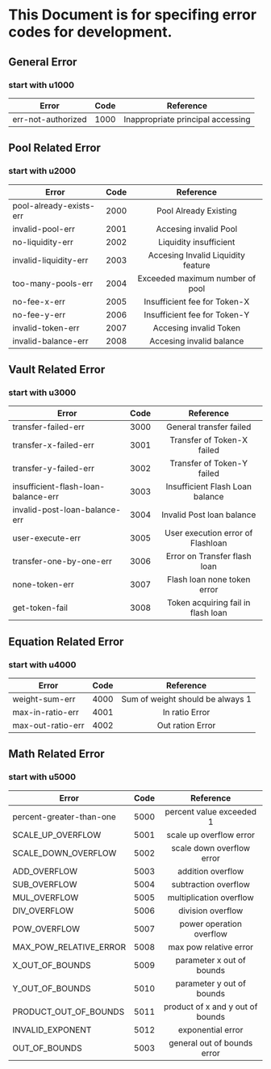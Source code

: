 # This Document is for specifing error codes for development.

## General Error
 ### start with u1000

 | Error        | Code         | Reference  |
| ------------- |:-------------:| :-----:|
| err-not-authorized    | 1000 | Inappropriate principal accessing  |

## Pool Related Error
 ### start with u2000
 | Error        | Code         | Reference  |
| ------------- |:-------------:| :-----:|
| pool-already-exists-err    | 2000 | Pool Already Existing |
| invalid-pool-err     | 2001      |  Accesing invalid Pool  |
| no-liquidity-err | 2002      |   Liquidity insufficient |
| invalid-liquidity-err | 2003      |  Accesing Invalid Liquidity feature |
| too-many-pools-err | 2004      |  Exceeded maximum number of pool |
| no-fee-x-err | 2005      |   Insufficient fee for Token-X  |
| no-fee-y-err | 2006      |   Insufficient fee for Token-Y |
| invalid-token-err | 2007      |  Accesing invalid Token |
| invalid-balance-err | 2008      |  Accesing invalid balance |

   
## Vault Related Error 
 ### start with u3000
 
 | Error        | Code         | Reference  |
| ------------- |:-------------:| :-----:|
| transfer-failed-err    | 3000 | General transfer failed  |
| transfer-x-failed-err     | 3001      |  Transfer of Token-X failed  |
| transfer-y-failed-err | 3002      |   Transfer of Token-Y failed |
| insufficient-flash-loan-balance-err  | 3003      |  Insufficient Flash Loan balance |
| invalid-post-loan-balance-err  | 3004      |  Invalid Post loan balance |
| user-execute-err | 3005      |   User execution error of Flashloan  |
| transfer-one-by-one-err | 3006      |   Error on Transfer flash loan |
| none-token-err  | 3007      |  Flash loan none token error |
| get-token-fail | 3008      |  Token acquiring fail in flash loan |

 

## Equation Related Error 
 ### start with u4000
  | Error        | Code         | Reference  |
| ------------- |:-------------:| :-----:|
| weight-sum-err    | 4000 | Sum of weight should be always 1  |
| max-in-ratio-err    | 4001 | In ratio Error  |
| max-out-ratio-err    | 4002 | Out ration Error |


## Math Related Error
### start with u5000
  | Error        | Code         | Reference  |
| ------------- |:-------------:| :-----:|
| percent-greater-than-one    | 5000 | percent value exceeded 1  |
| SCALE_UP_OVERFLOW    | 5001 | scale up overflow error  |
| SCALE_DOWN_OVERFLOW    | 5002 | scale down overflow error |
| ADD_OVERFLOW    | 5003 | addition overflow  |
| SUB_OVERFLOW   | 5004 | subtraction overflow  |
| MUL_OVERFLOW    | 5005 | multiplication overflow |
| DIV_OVERFLOW    | 5006 | division overflow  |
| POW_OVERFLOW    | 5007 | power operation overflow  |
| MAX_POW_RELATIVE_ERROR   | 5008 | max pow relative error |
| X_OUT_OF_BOUNDS     | 5009 | parameter x out of bounds |
| Y_OUT_OF_BOUNDS    | 5010 | parameter y out of bounds  |
| PRODUCT_OUT_OF_BOUNDS    | 5011 | product of x and y out of bounds  |
| INVALID_EXPONENT   | 5012 | exponential error |
| OUT_OF_BOUNDS   | 5003 | general out of bounds error |

